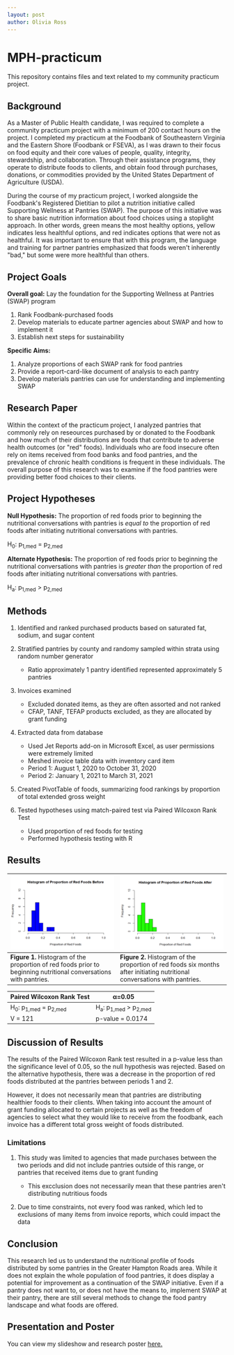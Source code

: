 ```yaml
---
layout: post
author: Olivia Ross
---
```


# MPH-practicum
This repository contains files and text related to my community practicum project. 

## Background
As a Master of Public Health candidate, I was required to complete a community practicum project with a minimum of 200 contact hours on the project. I completed my practicum at the Foodbank of Southeastern Virginia and the Eastern Shore (Foodbank or FSEVA), as I was drawn to their focus on food equity and their core values of people, quality, integrity, stewardship, and collaboration. Through their assistance programs, they operate to distribute foods to clients, and obtain food through purchases, donations, or commodities provided by the United States Department of Agriculture (USDA). 

During the course of my practicum project, I worked alongside the Foodbank's Registered Dietitian to pilot a nutrition initiative called Supporting Wellness at Pantries (SWAP). The purpose of this initiative was to share basic nutrition information about food choices using a stoplight approach. In other words, green means the most healthy options, yellow indicates less healthful options, and red indicates options that were not as healthful. It was important to ensure that with this program, the language and training for partner pantries emphasized that foods weren't inherently "bad," but some were more healthful than others. 

## Project Goals
**Overall goal:** Lay the foundation for the Supporting Wellness at Pantries (SWAP) program
1. Rank Foodbank-purchased foods
2. Develop materials to educate partner agencies about SWAP and how to implement it
3. Establish next steps for sustainability

**Specific Aims:**
1. Analyze proportions of each SWAP rank for food pantries
2. Provide a report-card-like document of analysis to each pantry
3. Develop materials pantries can use for understanding and implementing SWAP 

## Research Paper
Within the context of the practicum project, I analyzed pantries that commonly rely on reseources purchased by or donated to the Foodbank and how much of their distributions are foods that contribute to adverse health outcomes (or "red" foods). Individuals who are food insecure often rely on items received from food banks and food pantries, and the prevalence of chronic health conditions is frequent in these individuals. The overall purpose of this research was to examine if the food pantries were providing better food choices to their clients. 

## Project Hypotheses
**Null Hypothesis:** The proportion of red foods prior to beginning the nutritional conversations with pantries is *equal to* the proportion of red foods after initiating nutritional conversations with pantries. 

  H<sub>0</sub>: p<sub>1,med</sub> = p<sub>2,med</sub>

**Alternate Hypothesis:** The proportion of red foods prior to beginning the nutritional conversations with pantries is *greater than* the proportion of red foods after initiating nutritional conversations with pantries.

  H<sub>a</sub>: p<sub>1,med</sub> > p<sub>2,med</sub>

## Methods
1. Identified and ranked purchased products based on saturated fat, sodium, and sugar content
   
2. Stratified pantries by county and randomy sampled within strata using random number generator
   - Ratio approximately 1 pantry identified represented approximately 5 pantries
         
3. Invoices examined
   - Excluded donated items, as they are often assorted and not ranked
   - CFAP, TANF, TEFAP products excluded, as they are allocated by grant funding

4. Extracted data from database
   - Used Jet Reports add-on in Microsoft Excel, as user permissions were extremely limited
   - Meshed invoice table data with inventory card item
   - Period 1: August 1, 2020 to October 31, 2020
   - Period 2: January 1, 2021 to March 31, 2021
  
5. Created PivotTable of foods, summarizing food rankings by proportion of total extended gross weight
   
6. Tested hypotheses using match-paired test via Paired Wilcoxon Rank Test
   - Used proportion of red foods for testing
   - Performed hypothesis testing with R

## Results

|![Histogram of proportion of red foods before](assets/images/results_pantries_before.png)|![Histogram of proportion of red foods after](assets/images/results_pantries_after.png)|
|---|---|
|**Figure 1.** Histogram of the proportion of red foods prior to beginning nutritional conversations with pantries.|**Figure 2.** Histogram of the proportion of red foods six months after initiating nutritional conversations with pantries.|


|Paired Wilcoxon Rank Test| α=0.05 |
|---|---|
| H<sub>0</sub>: p<sub>1,med</sub> = p<sub>2,med</sub> |  H<sub>a</sub>: p<sub>1,med</sub> > p<sub>2,med</sub> |
| V = 121 | p-value = 0.0174 |

## Discussion of Results
The results of the Paired Wilcoxon Rank test resulted in a p-value less than the significance level of 0.05, so the null hypothesis was rejected. Based on the alternative hypothesis, there was a decrease in the proportion of red foods distributed at the pantries between periods 1 and 2. 

However, it does not necessarily mean that pantries are distributing healthier foods to their clients. When taking into account the amount of grant funding allocated to certain projects as well as the freedom of agencies to select what they would like to receive from the foodbank, each invoice has a different total gross weight of foods distributed. 

### Limitations
1. This study was limited to agencies that made purchases between the two periods and did not include pantries outside of this range, or pantries that received items due to grant funding
   - This excclusion does not necessarily mean that these pantries aren't distributing nutritious foods

2. Due to time constraints, not every food was ranked, which led to exclusions of many items from invoice reports, which could impact the data

## Conclusion
This research led us to understand the nutritional profile of foods distributed by some pantries in the Greater Hampton Roads area. While it does not explain the whole population of food pantries, it does display a potential for improvement as a continuation of the SWAP initiative. Even if a pantry does not want to, or does not have the means to, implement SWAP at their pantry, there are still several methods to change the food pantry landscape and what foods are offered. 


## Presentation and Poster
You can view my slideshow and research poster [here.](https://github.com/liv4data/mph-practicum/blob/0eb1770a582647943260d2448cd6194f0d853482/Ross-Olivia-Practicum-Presentation.pdf)
